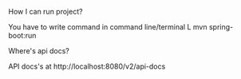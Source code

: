 How I can run project?

You have to write command in command line/terminal L mvn spring-boot:run

Where's api docs?

API docs's at http://localhost:8080/v2/api-docs

